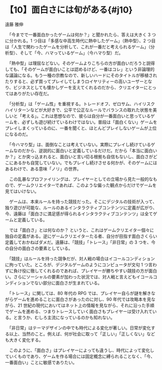 # 【10】面白さには旬がある{#j10}

<div class="author">遠藤 雅伸</div>

　「今までで一番面白かったゲームは何か？」と聞かれたら、答えは大きく 3 つに分かれる。1 つ目は「多感な中高生時代に熱中したゲーム」（熱中型）、2 つ目は「人生で関わったゲームを分析して、これが一番だと考えられるゲーム」（分析型）、そして「今、ハマっているゲーム」（今ハマり型）だ。

　「熱中型」は理屈などない。そのゲームよりこちらの方が面白いだろうと説得しても、「そのゲームが面白いことは認めるけど、一番はコレ」という非論理的な議論になる。もう一種の宗教なので、新しいハードにそのタイトルが移植されたりすると、必ず買ってプレイしてしまうロイヤリティーの高いユーザーとなり、ビジネスとしても懐かしゲーを支えてくれるのだから、クリエイターにとってはありがたい存在だ。

　「分析型」は「ゲーム性」を重視する。トレードオフ、ゼロサム、ハイリスクハイリターンなどが大好きで、公平で公正なルールでバランスの取れた状態を美しいと「考える」。これは思想なので、彼らは自分が一番面白いと思っているゲームを、必ずしも遊び続けているわけではない。普段は「面白くない」ゲームをプレイしまくっているのに、一番を聞くと、ほとんどプレイしないゲームが上位になるのだ。

　「今ハマり型」は、面倒なことは考えていない。実際にプレイし続けているゲームなのだから、逆説的に面白いと定義しているだけだ。だから「本当に面白いか？」とか突っ込まれると、面白いと言い切る根拠も自信もないし、面白さがどこにあるかも自覚していない。でもプレイし続けさせる何かが、そのゲームにはあるわけで、ある意味「ノリ」の世界。

　この乱暴なプロファイリングは、プレイヤーとしての立場から見た一般的なもので、ゲームクリエイターであれば、このような偏った観点からだけでゲームを見てはいけない。

　ゲームは、本来ルールを持った競技だった。そこにデジタルの技術が入って、独り遊びが可能な、ルールのあるインタラクティブコンテンツに定義が広がり、今、遠藤は「面白さに満足感が得られるインタラクティブコンテンツ」は全てゲームと定義している。

　では「面白さ」とは何なのか？ というと、これはゲームクリエイター個々に独自の定義がある。逆にゲームクリエイターたる者、自分が目指す面白さくらい定義しておかねばダメだ。遠藤は、「競技」「トレース」「非日常」の 3 つを、今の自分の面白さの要素としている。

　「競技」はルールを持った競争だが、対人戦の場合はイコールコンディションに拘っていた。ところが、デジタルゲームのようにコンピュータが文句 1 つ言わずに負け役に徹してくれるのであれば、プレイヤーが勝ちやすい競技の方が面白い。さらにソーシャルの要素が加わった状況では、対人戦と言えどもイコールコンディションでない部分に面白さが生まれている。

　「トレース」に関しては、80 年代の RPG では、プレイヤー自らが謎を解きながらゲームを進めることに面白さがあったのに対し、90 年代では攻略本を見ながら、21 世紀の現代においてはネット上の情報を見ながら、それに沿った手順でゲームを進める、つまりトレースしていく面白さもプレイヤーは受け入れている。と言うか、むしろ主流になっているのかも知れない。

　「非日常」はテーマデザインの中でも時代による変化が著しい。日常が変化する以上、当然のこと。例えば、何が社会に取って「正しい」「正しくない」なども大きく変化する。

　このように、「面白さ」はプレイヤーによっても違うし、時代によって変化していくものであり、ゲームを作る場合には固定概念に縛られることなく、「今、一番面白い」ことに敏感でありたい。
